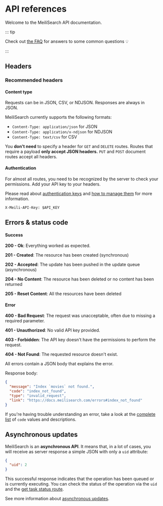 # API references

Welcome to the MeiliSearch API documentation.

::: tip

Check out [the FAQ](/resources/faq.md) for answers to some common questions 💡

:::

## Headers

### Recommended headers

#### Content type

 Requests can be in JSON, CSV, or NDJSON. Responses are always in JSON.

MeiliSearch currently supports the following formats:

- `Content-Type: application/json` for JSON
- `Content-Type: application/x-ndjson` for NDJSON
- `Content-Type: text/csv` for CSV

You **don't need** to specify a header for `GET` and `DELETE` routes. Routes that require a payload **only accept JSON headers.** `PUT` and `POST` document routes accept all headers.

#### Authentication

For almost all routes, you need to be recognized by the server to check your permissions. Add your API key to your headers.

<CodeSamples id="authentication_header_1" />

Please read about [authentication keys](/reference/features/authentication.md) and [how to manage them](/reference/api/keys.md) for more information.

`X-Meili-API-Key: $API_KEY`

## Errors & status code

#### Success

**200 - Ok**: Everything worked as expected.

**201 - Created**: The resource has been created (synchronous)

**202 - Accepted**: The update has been pushed in the update queue (asynchronous)

**204 - No Content**: The resource has been deleted or no content has been returned

**205 - Reset Content**: All the resources have been deleted

#### Error

**400 - Bad Request**: The request was unacceptable, often due to missing a required parameter.

**401 - Unauthorized**: No valid API key provided.

**403 - Forbidden**: The API key doesn't have the permissions to perform the request.

**404 - Not Found**: The requested resource doesn't exist.

All errors contain a JSON body that explains the error.

Response body:

```json
{
  "message": "Index `movies` not found.",
  "code": "index_not_found",
  "type": "invalid_request",
  "link": "https://docs.meilisearch.com/errors#index_not_found"
}
```

If you're having trouble understanding an error, take a look at the [complete list](https://docs.meilisearch.com/errors) of `code` values and descriptions.

## Asynchronous updates

MeiliSearch is an **asynchronous API**. It means that, in a lot of cases, you will receive as server response a simple JSON with only a `uid` attribute:

```json
{
  "uid": 2
}
```

This successful response indicates that the operation has been queued or is currently executing.
You can check the status of the operation via the `uid` and the [get task status route](/reference/api/tasks.md).

See more information about [asynchronous updates](/learn/advanced/asynchronous_updates.md).
